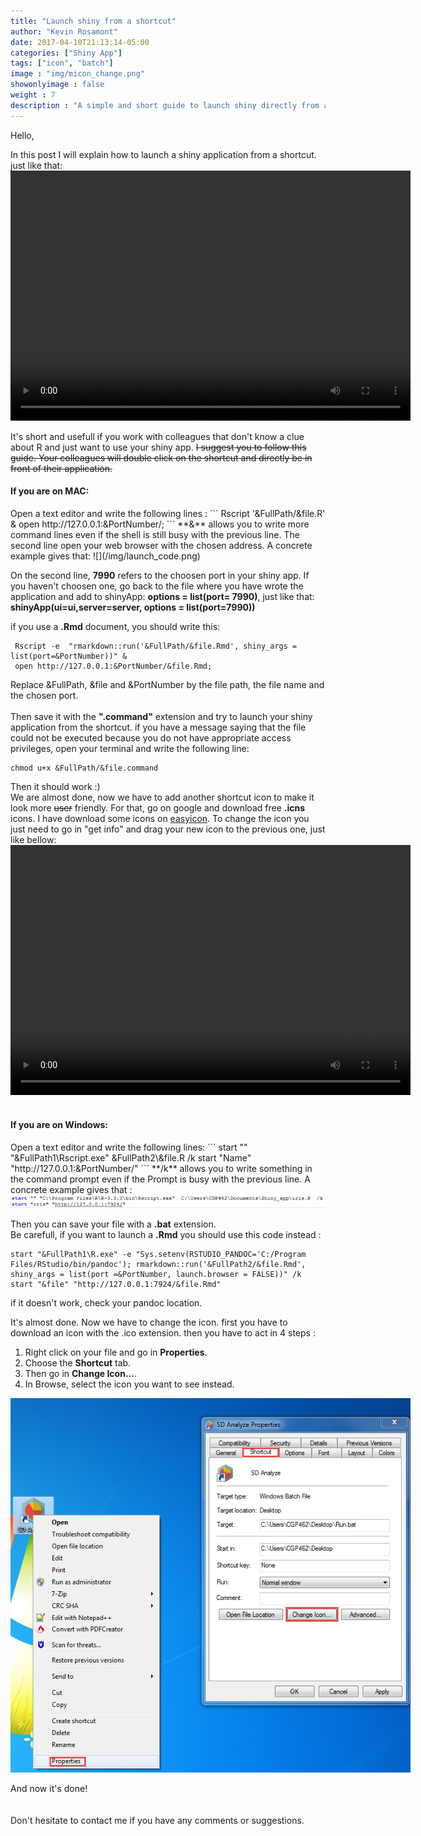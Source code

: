 ```yaml
---
title: "Launch shiny from a shortcut"
author: "Kevin Rosamont"
date: 2017-04-10T21:13:14-05:00
categories: ["Shiny App"]
tags: ["icon", "batch"]
image : "img/micon_change.png"
showonlyimage : false
weight : 7
description : "A simple and short guide to launch shiny directly from a shortcut without opening R."
---
```


Hello,

In this post I will explain how to launch a shiny application from a shortcut. just like that:
<video controls="" height="400" width="640">
  <source src="/img/launch_icon.mp4" type="video/mp4"/>
</video>

It's short and usefull if you work with colleagues that don't know a clue about R and just want to use your shiny app. ~~I suggest you to follow this guide. Your colleagues will double click on the shortcut and directly be in front of their application.~~

<h4>If you are on MAC:</h4>
Open a text editor and write the following lines :
```
 Rscript '&FullPath/&file.R' &
 open http://127.0.0.1:&PortNumber/;
```
**&** allows you to write more command lines even if the shell is still busy with the previous line. The second line open your web browser with the chosen address. A concrete example gives that:
![](/img/launch_code.png)

On the second line, **7990** refers to the choosen port in your shiny app. If you haven't choosen one, go back to the file where you have wrote the application and add to shinyApp: **options = list(port= 7990)**, just like that:<br>
**shinyApp(ui=ui,server=server, options = list(port=7990))**<br>

if you use a **.Rmd** document, you should write this:
```
 Rscript -e  "rmarkdown::run('&FullPath/&file.Rmd', shiny_args = list(port=&PortNumber))" &
 open http://127.0.0.1:&PortNumber/&file.Rmd;
```
Replace &FullPath, &file and &PortNumber by the file path, the file name and the chosen port. <br> <br>
Then save it with the  **".command"** extension and try to launch your shiny application from the shortcut. if you have a message saying that the file could not be executed because you do not have appropriate access privileges, open your terminal and write the following line:
```
chmod u+x &FullPath/&file.command
```
Then it should work :) <br>
We are almost done, now we have to add another shortcut icon to make it look more ~~user~~ friendly. For that, go on google and download free **.icns** icons. I have download some icons on [easyicon](http://www.easyicon.net/).
To change the icon you just need to go in "get info" and drag your new icon to the previous one, just like bellow:<br>
<video controls="" height="400" width="640">
  <source src="/img/change_icon.mp4" type="video/mp4" />
</video>
<br><br>
<h4>If you are on Windows:</h4>
Open a text editor and write the following lines:
```
start "" "&FullPath1\Rscript.exe" &FullPath2\&file.R  /k
start "Name" "http://127.0.0.1:&PortNumber/"
```
**/k** allows you to write something in the command prompt even if the Prompt is busy with the previous line. A concrete example gives that :
<img src="/img/mlaunch_code.png"  />

Then you can save your file with a **.bat** extension. <br>
Be carefull, if you want to launch a **.Rmd** you should use this code instead :
```
start "&FullPath1\R.exe" -e "Sys.setenv(RSTUDIO_PANDOC='C:/Program Files/RStudio/bin/pandoc'); rmarkdown::run('&FullPath2/&file.Rmd', shiny_args = list(port =&PortNumber, launch.browser = FALSE))" /k
start "&file" "http://127.0.0.1:7924/&file.Rmd"
```
if it doesn't work, check your pandoc location. 

It's almost done. Now we have to change the icon. first you have to download an icon with the .ico extension. then you have to act in 4 steps : </br>
1. Right click on your file and go in **Properties**. </br>
2. Choose the **Shortcut** tab. </br>
3. Then go in **Change Icon...**. </br>
4. In Browse, select the icon you want to see instead. </br>
<img src="/img/micon_change.png" style = "max-width:640px;">

And now it's done! <br><br><br>
Don't hesitate to contact me if you have any comments or suggestions.